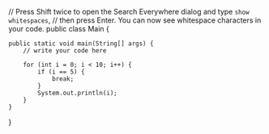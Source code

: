 // Press Shift twice to open the Search Everywhere dialog and type `show whitespaces`,
// then press Enter. You can now see whitespace characters in your code.
public class Main {

    public static void main(String[] args) {
        // write your code here

        for (int i = 0; i < 10; i++) {
            if (i == 5) {
                break;
            }
            System.out.println(i);
        }
    }
}
